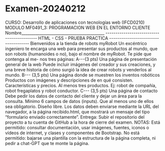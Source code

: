 # Examen-20240212
 
CURSO: Desarrollo de aplicaciones con tecnologías web (IFCD0210)
MODULO MF0491_3: PROGRAMACION WEB EN EL ENTORNO CLIENTE Nombre__________________________________________
------------------------------------------- HTML - CSS - PRUEBA PRACTICA -------------------------------------
Bienvenidos a la tienda de robots myRobot
Un excéntrico ingeniero te encarga una web para presentar sus productos al mundo, que son robots (humanoides o no), bajo el nombre de myRobot. Te pide que contenga al me- nos tres páginas:
A---(3 pts) Una página de presentación general de la web
Puede incluir imágenes del creador y sus creaciones, y una breve historia de cómo surgió la idea de crear robots y venderlos al mundo.
B--- (3,5 pts) Una página donde se muestren los inventos robóticos
Productos con imágenes y descripciones de en qué consisten. Características y precios. Al menos tres productos. Ej: robot de compañía, robot fregaplatos y robot conductor.
C--- (3,5 pts) Una página de contacto
Debe pedir los datos de contacto del cliente y dejar un área para la consulta. Mínimo 6 campos de datos (inputs). Que al menos uno de ellos sea obligatorio. Diseño libre.
Los datos deben enviarse mediante la URL del navegador, a la página recibido.html, que mostrará un mensaje del tipo “formulario enviado correctamente”.
Entrega:
Subir el repositorio del proyecto a tu cuenta de GitHub a la hora de cierre del examen. NOTAS:
Está permitido: consultar documentación, usar imágenes, fuentes, iconos o vídeos de internet, y clases y componentes de Bootstrap.
No está permitido: bajarse una plantilla con la estructura de la página completa, ni pedir a chat-GPT que te monte la página.